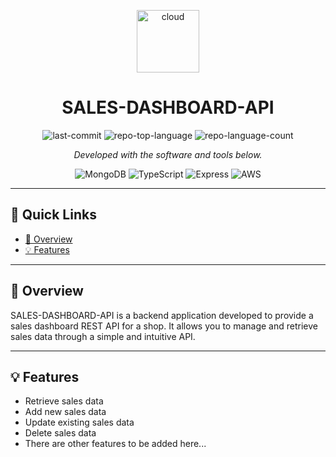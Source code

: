 <p align="center">
  <img src="https://cdn-icons-png.flaticon.com/512/6295/6295417.png" width="100"  alt="cloud"/>
</p>
<h1 align="center">SALES-DASHBOARD-API</h1>
<p align="center">
	<img src="https://img.shields.io/github/last-commit/AndresCampuzano/Sales-Dashboard-API?style=flat&logo=git&logoColor=white&color=0080ff" alt="last-commit">
	<img src="https://img.shields.io/github/languages/top/AndresCampuzano/Sales-Dashboard-API?style=flat&color=0080ff" alt="repo-top-language">
	<img src="https://img.shields.io/github/languages/count/AndresCampuzano/Sales-Dashboard-API?style=flat&color=0080ff" alt="repo-language-count">
</p>
<p align="center">
		<em>Developed with the software and tools below.</em>
</p>
<p align="center">
	<img src="https://img.shields.io/badge/MongoDB-47A248.svg?style=flat&logo=MongoDB&logoColor=white" alt="MongoDB">
	<img src="https://img.shields.io/badge/TypeScript-3178C6.svg?style=flat&logo=TypeScript&logoColor=white" alt="TypeScript">
	<img src="https://img.shields.io/badge/Express-000000.svg?style=flat&logo=Express&logoColor=white" alt="Express">
    <img src="https://img.shields.io/badge/AWS-232F32?style=flat&logo=AmazonAWS&logoColor=orange" alt="AWS">
</p>
<hr>

## 🔗 Quick Links

- [📍 Overview](#-overview)
- [💡 Features](#-features)

---

## 📍 Overview

SALES-DASHBOARD-API is a backend application developed to provide a sales dashboard REST API for a shop. It allows you to manage and retrieve sales data through a simple and intuitive API.

---

## 💡 Features

- Retrieve sales data
- Add new sales data
- Update existing sales data
- Delete sales data
- There are other features to be added here...
